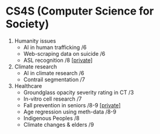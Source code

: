# CS4S (Computer Science for Society)

1. Humanity issues
   - AI in human trafficking         /6
   - Web-scraping data on suicide    /6
   - ASL recognition                 /8 [[private]](https://colab.research.google.com/drive/1HZkHXPkgasQ7OJSyMHTsdlp33y6TYkpw?authuser=2#scrollTo=OToQM-BWQ9T2)
1. Climate research
   - AI in climate research          /6
   - Contrail segmentation           /7
1. Healthcare
   - Groundglass opacity severity rating in CT  /3
   - In-vitro cell research          /7
   - Fall prevention in seniors      /8-9 [[private]](https://docs.google.com/document/d/1dtgnINC1BMY-YDRbd82jQMkAmXDht9QX8xd9DuGvCVw/)
   - Age regression using meth-data  /8-9
   - Indigenous Peoples              /8
   - Climate changes & elders        /9

  
